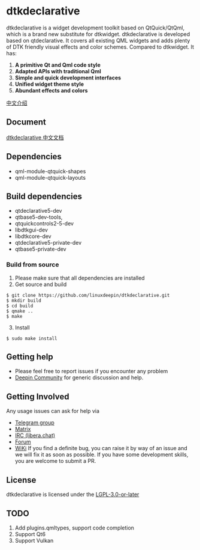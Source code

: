 # dtkdeclarative

dtkdeclarative is a widget development toolkit based on QtQuick/QtQml, which is a brand new substitute for dtkwidget. dtkdeclarative is developed based on qtdeclarative. It covers all existing QML widgets and adds plenty of DTK friendly visual effects and color schemes. Compared to dtkwidget. It has:

1. **A primitive Qt and Qml code style**
2. **Adapted APIs with traditional Qml**
3. **Simple and quick development interfaces**
4. **Unified widget theme style**
5. **Abundant effects and colors**

[中文介绍](README.zh_CN.md)

## Document

[dtkdeclarative 中文文档](https://linuxdeepin.github.io/​dtkdeclarative/index.html)

## Dependencies

+ qml-module-qtquick-shapes
+ qml-module-qtquick-layouts

## Build dependencies

+ qtdeclarative5-dev
+ qtbase5-dev-tools,
+ qtquickcontrols2-5-dev
+ libdtkgui-dev
+ libdtkcore-dev
+ qtdeclarative5-private-dev
+ qtbase5-private-dev

### Build from source

1. Please make sure that all dependencies are installed
2. Get source and build

```shell
$ git clone https://github.com/linuxdeepin/dtkdeclarative.git
$ mkdir build
$ cd build
$ qmake ..
$ make
```

3. Install

```shell
$ sudo make install
```

## Getting help

+ Please feel free to report issues if you encounter any problem
+ [Deepin Community](https://bbs.deepin.org/) for generic discussion and help.

## Getting Involved

Any usage issues can ask for help via

* [Telegram group](https://t.me/deepin)
* [Matrix](https://matrix.to/#/#deepin-community:matrix.org)
* [IRC (libera.chat)](https://web.libera.chat/#deepin-community)
* [Forum](https://bbs.deepin.org)
* [WiKi](https://wiki.deepin.org/)
 If you find a definite bug, you can raise it by way of an issue and we will fix it as soon as possible.
 If you have some development skills, you are welcome to submit a PR.

## License

dtkdeclarative is licensed under the [LGPL-3.0-or-later](LICENSE)

## TODO

1. Add plugins.qmltypes, support code completion
2. Support Qt6
3. Support Vulkan

